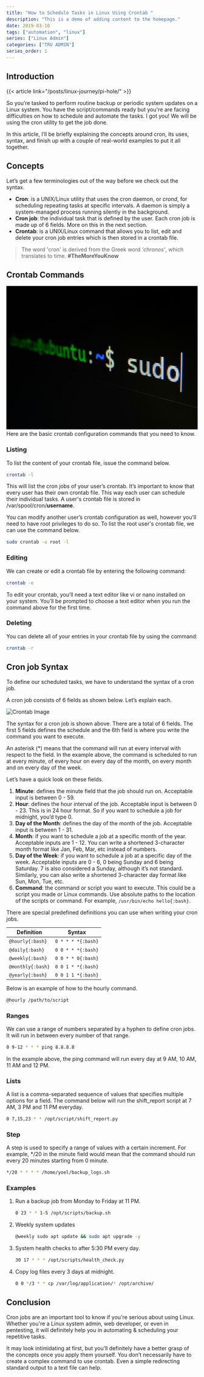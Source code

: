 ```yaml
---
title: "How to Schedule Tasks in Linux Using Crontab "
description: "This is a demo of adding content to the homepage."
date: 2019-03-10
tags: ["automation", "linux"]
series: ["Linux Admin"]
categories: ["TRU ADMIN"]
series_order: 1
---
```


## Introduction

{{< article link="/posts/linux-journey/pi-hole/" >}}


So you’re tasked to perform routine backup or periodic system updates on a Linux system. You have the script/commands ready but you're are facing difficulties on how to schedule and automate the tasks. I got you! We will be using the cron utility to get the job done.

In this article, I’ll be briefly explaining the concepts around cron, its uses, syntax, and finish up with a couple of real-world examples to put it all together.

## Concepts

Let’s get a few terminologies out of the way before we check out the syntax.

-   **Cron**: is a UNIX/Linux utility that uses the cron daemon, or _crond_, for scheduling repeating tasks at specific intervals. A daemon is simply a system-managed process running silently in the background.
-   **Cron job**: the individual task that is defined by the user. Each cron job is made up of 6 fields. More on this in the next section.
-   **Crontab**: is a UNIX/Linux command that allows you to list, edit and delete your cron job entries which is then stored in a crontab file.

> The word 'cron' is derived from the Greek word _'chronos'_, which translates to time. **#TheMoreYouKnow**

## Crontab Commands
![alt text](feature.jpg "That pic")
Here are the basic crontab configuration commands that you need to know.

### Listing

To list the content of your crontab file, issue the command below.

```bash
crontab -l
```

This will list the cron jobs of your user’s crontab. It’s important to know that every user has their own crontab file. This way each user can schedule their individual tasks. A user's crontab file is stored in /var/spool/cron/**username**.

You can modify another user’s crontab configuration as well, however you’ll need to have root privileges to do so. To list the root user's crontab file, we can use the command below.

```bash
sudo crontab -u root -l
```

### Editing

We can create or edit a crontab file by entering the following command:

```bash
crontab -e
```

To edit your crontab, you’ll need a text editor like vi or nano installed on your system. You’ll be prompted to choose a text editor when you run the command above for the first time.

### Deleting

You can delete all of your entries in your crontab file by using the command:

```bash
crontab -r
```

## Cron job Syntax

To define our scheduled tasks, we have to understand the syntax of a cron job.

A cron job consists of 6 fields as shown below. Let’s explain each.

![Crontab Image](/images/post-images/do-the-cron/cron-job-command.jpg)

The syntax for a cron job is shown above. There are a total of 6 fields. The first 5 fields defines the schedule and the 6th field is where you write the command you want to execute.

An asterisk (\*) means that the command will run at every interval with respect to the field. In the example above, the command is scheduled to run at every minute, of every hour on every day of the month, on every month and on every day of the week.

Let’s have a quick look on these fields.

1. **Minute**: defines the minute field that the job should run on. Acceptable input is between 0 - 59.
2. **Hour**: defines the hour interval of the job. Acceptable input is between 0 - 23. This is in 24 hour format. So if you want to schedule a job for midnight, you’d type 0.
3. **Day of the Month**: defines the day of the month of the job. Acceptable input is between 1 - 31.
4. **Month**: if you want to schedule a job at a specific month of the year. Acceptable inputs are 1 - 12. You can write a shortened 3-character month format like Jan, Feb, Mar, etc instead of numbers.
5. **Day of the Week**: if you want to schedule a job at a specific day of the week. Acceptable inputs are 0 - 6, 0 being Sunday and 6 being Saturday. 7 is also considered a Sunday, although it’s not standard. Similarly, you can also write a shortened 3-character day format like Sun, Mon, Tue, etc.
6. **Command**: the command or script you want to execute. This could be a script you made or Linux commands.
   Use absolute paths to the location of the scripts or command. For example, `/usr/bin/echo hello{:bash}`.

There are special predefined definitions you can use when writing your cron jobs.

| Definition        | Syntax             |
| ----------------- | ------------------ |
| `@hourly{:bash}`  | `0 * * * *{:bash}` |
| `@daily{:bash}`   | `0 0 * * *{:bash}` |
| `@weekly{:bash}`  | `0 0 * * 0{:bash}` |
| `@monthly{:bash}` | `0 0 1 * *{:bash}` |
| `@yearly{:bash}`  | `0 0 1 1 *{:bash}` |

Below is an example of how to the hourly command.

```bash
@hourly /path/to/script
```

### Ranges

We can use a range of numbers separated by a hyphen to define cron jobs. It will run in between every number of that range.

```bash
0 9-12 * * * ping 8.8.8.8
```

In the example above, the ping command will run every day at 9 AM, 10 AM, 11 AM and 12 PM.

### Lists

A list is a comma-separated sequence of values that specifies multiple options for a field. The command below will run the shift_report script at 7 AM, 3 PM and 11 PM everyday.

```bash
0 7,15,23 * * /opt/script/shift_report.py
```

### Step

A step is used to specify a range of values with a certain increment. For example, \*/20 in the minute field would mean that the command should run every 20 minutes starting from 0 minute.

```bash
*/20 * * * * /home/yoel/backup_logs.sh
```

### Examples

1. Run a backup job from Monday to Friday at 11 PM.
    ```bash
    0 23 * * 1-5 /opt/scripts/backup.sh
    ```
2. Weekly system updates
    ```bash
    @weekly sudo apt update && sudo apt upgrade -y
    ```
3. System health checks to after 5:30 PM every day.
    ```bash
    30 17 * * * /opt/scripts/health_check.py
    ```
4. Copy log files every 3 days at midnight.
    ```bash
    0 0 */3 * * cp /var/log/application/* /opt/archive/
    ```

## Conclusion

Cron jobs are an important tool to know if you're serious about using Linux. Whether you're a Linux system admin, web developer, or even in pentesting, it will definitely help you in automating & scheduling your repetitive tasks.

It may look intimidating at first, but you’ll definitely have a better grasp of the concepts once you apply them yourself. You don’t necessarily have to create a complex command to use crontab. Even a simple redirecting standard output to a text file can help.
